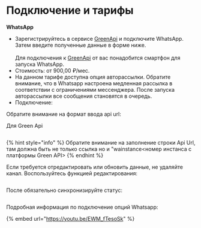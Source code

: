 # Подключение и тарифы

**WhatsApp**&#x20;

* Зарегистрируйтесь в сервисе [GreenApi](https://green-api.com/) и подключите WhatsApp. Затем введите полученные данные в форме ниже.\
  \
  Для подключения к [GreenApi](https://green-api.com/) от вас понадобится смартфон для запуска WhatsApp.
* Стоимость: от 900,00 ₽/мес.
* На данном тарифе доступна опция авторассылки. Обратите внимание, что в Whatsapp настроена медленная рассылка в соответствии с ограничениями мессенджера. После запуска авторассылки все сообщения становятся в очередь.&#x20;
* Подключение:&#x20;

Обратите внимание на формат ввода api url:

Для Green Api

<figure><img src="../../../.gitbook/assets/25.jpg" alt=""><figcaption></figcaption></figure>

{% hint style="info" %}
Обратите внимание на заполнение строки Api Url, там должна быть не только ссылка но и "wainstance<номер инстанса с платформы Green API>
{% endhint %}

Если требуется отредактировать или обновить данные, не удаляйте канал. Воспользуйтесь функцией редактирования:

<figure><img src="../../../.gitbook/assets/26.jpg" alt=""><figcaption></figcaption></figure>

После обязательно синхронизируйте статус:

<figure><img src="../../../.gitbook/assets/27.jpg" alt=""><figcaption></figcaption></figure>

Подробная информация по подключение опций Whatsapp:

{% embed url="https://youtu.be/EWM_fTesoSk" %}
